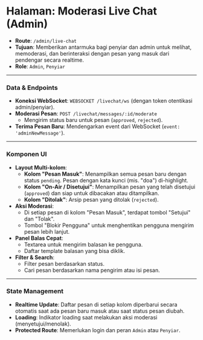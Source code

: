 # Halaman: Moderasi Live Chat (Admin)

- **Route**: `/admin/live-chat`
- **Tujuan**: Memberikan antarmuka bagi penyiar dan admin untuk melihat, memoderasi, dan berinteraksi dengan pesan yang masuk dari pendengar secara realtime.
- **Role**: `Admin`, `Penyiar`

---

### Data & Endpoints

- **Koneksi WebSocket**: `WEBSOCKET /livechat/ws` (dengan token otentikasi admin/penyiar).
- **Moderasi Pesan**: `POST /livechat/messages/:id/moderate`
  - Mengirim status baru untuk pesan (`approved`, `rejected`).
- **Terima Pesan Baru**: Mendengarkan event dari WebSocket (`event: 'adminNewMessage'`).

---

### Komponen UI

- **Layout Multi-kolom**:
  - **Kolom "Pesan Masuk"**: Menampilkan semua pesan baru dengan status `pending`. Pesan dengan kata kunci (mis. "doa") di-highlight.
  - **Kolom "On-Air / Disetujui"**: Menampilkan pesan yang telah disetujui (`approved`) dan siap untuk dibacakan atau ditampilkan.
  - **Kolom "Ditolak"**: Arsip pesan yang ditolak (`rejected`).
- **Aksi Moderasi**:
  - Di setiap pesan di kolom "Pesan Masuk", terdapat tombol "Setujui" dan "Tolak".
  - Tombol "Blokir Pengguna" untuk menghentikan pengguna mengirim pesan lebih lanjut.
- **Panel Balas Cepat**:
  - Textarea untuk mengirim balasan ke pengguna.
  - Daftar template balasan yang bisa diklik.
- **Filter & Search**:
  - Filter pesan berdasarkan status.
  - Cari pesan berdasarkan nama pengirim atau isi pesan.

---

### State Management

- **Realtime Update**: Daftar pesan di setiap kolom diperbarui secara otomatis saat ada pesan baru masuk atau saat status pesan diubah.
- **Loading**: Indikator loading saat melakukan aksi moderasi (menyetujui/menolak).
- **Protected Route**: Memerlukan login dan peran `Admin` atau `Penyiar`.
